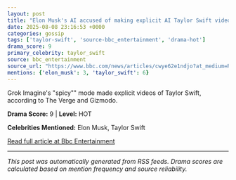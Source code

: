 ```yaml
---
layout: post
title: "Elon Musk's AI accused of making explicit AI Taylor Swift videos""
date: 2025-08-08 23:16:53 +0000
categories: gossip
tags: ['taylor-swift', 'source-bbc_entertainment', 'drama-hot']
drama_score: 9
primary_celebrity: taylor_swift
source: bbc_entertainment
source_url: "https://www.bbc.com/news/articles/cwye62e1ndjo?at_medium=RSS&at_campaign=rss""
mentions: {'elon_musk': 3, 'taylor_swift': 6}
---
```


Grok Imagine's "spicy"" mode made explicit videos of Taylor Swift, according to The Verge and Gizmodo.

**Drama Score:** 9 | **Level:** HOT

**Celebrities Mentioned:** Elon Musk, Taylor Swift

[Read full article at Bbc Entertainment](https://www.bbc.com/news/articles/cwye62e1ndjo?at_medium=RSS&at_campaign=rss)

---
*This post was automatically generated from RSS feeds. Drama scores are calculated based on mention frequency and source reliability.*
